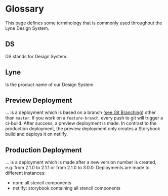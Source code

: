 # Glossary
This page defines some terminology that is commonly used throughout the Lyne Design System.

## DS
DS stands for Design System.

## Lyne
Is the product name of our Design System.

## Preview Deployment
... is a deployment which is based on a branch ([see Git Branching](https://git-scm.com/book/en/v2/Git-Branching-Branches-in-a-Nutshell)) other than `master`. If you work on a `feature-branch`, every push to git will trigger a ci-build. After success, a preview deployment is made. In contrast to the production deployment, the preview deployment only creates a Storybook build and deploys it on netlify.

## Production Deployment
... is a deployment which is made after a new version number is created, e.g. from 2.1.0 to 2.1.1 or from 2.1.0 to 3.0.0. Deployments are made to different instances:
- npm: all stencil components
- netlify: storybook containing all stencil components
